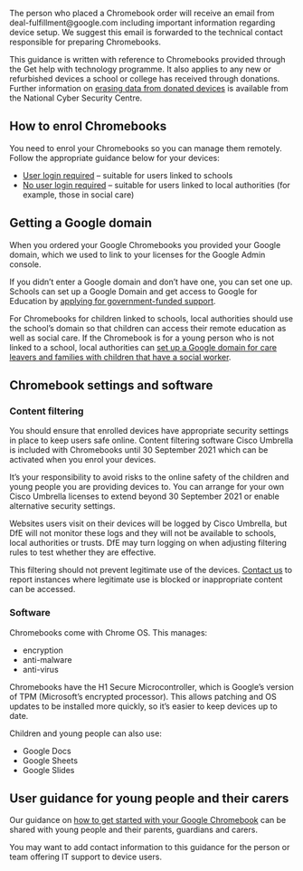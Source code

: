 <div class="govuk-inset text govuk-!-margin-bottom-4">
  <p class="govuk-body govuk-!-margin-bottom-0">
    The person who placed a Chromebook order will receive an email from deal-fulfillment@google.com including important information regarding device setup. We suggest this email is forwarded to the technical contact responsible for preparing Chromebooks.
  </p>
</div>

This guidance is written with reference to Chromebooks provided through the Get help with technology programme. It also applies to any new or refurbished devices a school or college has received through donations. Further information on [erasing data from donated devices](https://www.ncsc.gov.uk/blog-post/erasing-data-from-donated-devices) is available from the National Cyber Security Centre.

## How to enrol Chromebooks

You need to enrol your Chromebooks so you can manage them remotely. Follow the appropriate guidance below for your devices:

* [User login required](/devices/enrol-chromebooks-with-user-logins) – suitable for users linked to schools
* [No user login required](/devices/enrol-chromebooks-without-user-logins) – suitable for users linked to local authorities (for example, those in social care)

## Getting a Google domain

When you ordered your Google Chromebooks you provided your Google domain, which we used to link to your licenses for the Google Admin console.

If you didn’t enter a Google domain and don’t have one, you can set one up. Schools can set up a Google Domain and get access to Google for Education by [applying for government-funded support](/digital-platforms).

For Chromebooks for children linked to schools, local authorities should use the school’s domain so that children can access their remote education as well as social care. If the Chromebook is for a young person who is not linked to a school, local authorities can [set up a Google domain for care leavers and families with children that have a social worker](/devices/google-domain-for-care-leavers-and-children-with-social-worker).

## Chromebook settings and software

### Content filtering

You should ensure that enrolled devices have appropriate security settings in place to keep users safe online. Content filtering software Cisco Umbrella is included with Chromebooks until 30 September 2021 which can be activated when you enrol your devices.

It’s your responsibility to avoid risks to the online safety of the children and young people you are providing devices to. You can arrange for your own Cisco Umbrella licenses to extend beyond 30 September 2021 or enable alternative security settings.

Websites users visit on their devices will be logged by Cisco Umbrella, but DfE will not monitor these logs and they will not be available to schools, local authorities or trusts. DfE may turn logging on when adjusting filtering rules to test whether they are effective.

This filtering should not prevent legitimate use of the devices. [Contact us](/get-support) to report instances where legitimate use is blocked or inappropriate content can be accessed.

### Software

Chromebooks come with Chrome OS. This manages:

* encryption
* anti-malware
* anti-virus

Chromebooks have the H1 Secure Microcontroller, which is Google’s version of TPM (Microsoft’s encrypted processor). This allows patching and OS updates to be installed more quickly, so it’s easier to keep devices up to date.

Children and young people can also use:

* Google Docs
* Google Sheets
* Google Slides

## User guidance for young people and their carers

Our guidance on [how to get started with your Google Chromebook](/devices/getting-started-with-your-google-chromebook) can be shared with young people and their parents, guardians and carers. 

You may want to add contact information to this guidance for the person or team offering IT support to device users.

